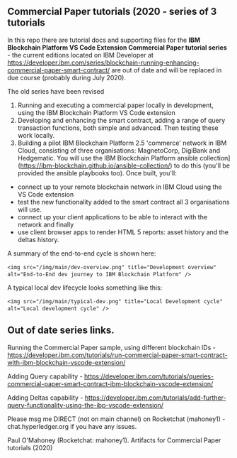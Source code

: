 ## Commercial Paper tutorials (2020 - series of 3 tutorials


In this repo there are tutorial docs and supporting files for the  **IBM Blockchain Platform VS Code Extension Commercial Paper tutorial series**  - the current editions located on IBM Developer at https://developer.ibm.com/series/blockchain-running-enhancing-commercial-paper-smart-contract/ are out of date and will be replaced in due course (probably during July 2020).

The old series have been revised


1. Running and executing a commercial paper locally in development, using the IBM Blockchain Platform VS Code extension
2. Developing and enhancing the smart contract, adding a range of query transaction functions, both simple and advanced. Then testing these work locally.
3. Building a pilot IBM Blockchain Platform 2.5 'commerce' network in IBM Cloud, consisting of three organisations: MagnetoCorp, DigiBank and Hedgematic. You will use the IBM Blockchain Platform ansible collection](https://ibm-blockchain.github.io/ansible-collection/) to do this (you'll be provided the ansible playbooks too). Once built, you'll:

- connect up to your remote blockchain network in IBM Cloud using the VS Code extension
- test the new functionality added to the smart contract all 3 organisations will use.  
- connect up your client applications to be able to interact with the network and finally
- use client browser apps to render HTML 5 reports: asset history and the deltas history.

A summary of the end-to-end cycle is shown here:

    <img src="/img/main/dev-overview.png" title="Development overview" alt="End-to-End dev journey to IBM Blockchain Platform" />
    
    
A typical local dev lifecycle looks something like this:

    <img src="/img/main/typical-dev.png" title="Local Development cycle" alt="Local development cycle" />
    








## Out of date series links.

Running the Commercial Paper sample, using different blockchain IDs - https://developer.ibm.com/tutorials/run-commercial-paper-smart-contract-with-ibm-blockchain-vscode-extension/

Adding Query capability - https://developer.ibm.com/tutorials/queries-commercial-paper-smart-contract-ibm-blockchain-vscode-extension/

Adding Deltas capability - https://developer.ibm.com/tutorials/add-further-query-functionality-using-the-ibp-vscode-extension/

Please msg me DIRECT (not on main channel) on Rocketchat (mahoney1) - chat.hyperledger.org if you have any issues.

Paul O'Mahoney (Rocketchat: mahoney1).
Artifacts for Commercial Paper tutorials (2020)
